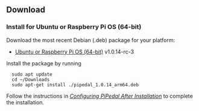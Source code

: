 ## Download

### Install for Ubuntu or Raspberry Pi OS (64-bit)

Download the most recent Debian (.deb) package for your platform:

- [Ubuntu or Raspberry Pi OS (64-bit)](https://github.com/rerdavies/pipedal/releases/download/v1.0.14-rc-3/pipedal_1.0.14_arm64.deb) v1.0.14-rc-3

Install the package by running 

```
  sudo apt update
  cd ~/Downloads  
  sudo apt-get install ./pipedal_1.0.14_arm64.deb
```

Follow the instructions in [_Configuring PiPedal After Installation_](https://rerdavies.github.io/pipedal/Configuring.html) to complete the installation.

